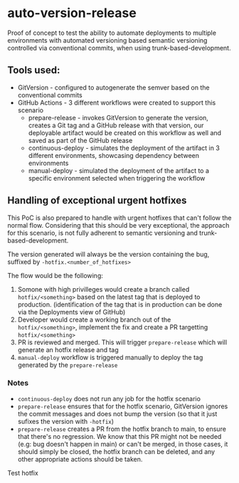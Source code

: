  # auto-version-release
Proof of concept to test the ability to automate deployments to multiple environments with automated versioning based semantic versioning controlled via conventional commits, when using trunk-based-development.

## Tools used:
* GitVersion - configured to autogenerate the semver based on the conventional commits
* GitHub Actions - 3 different workflows were created to support this scenario
    * prepare-release - invokes GitVersion to generate the version, creates a Git tag and a GitHub release with that version, our deployable artifact would be created on this workflow as well and saved as part of the GitHub release
    * continuous-deploy - simulates the deployment of the artifact in 3 different environments, showcasing dependency between environments
    * manual-deploy - simulated the deployment of the artifact to a specific environment selected when triggering the workflow

## Handling of exceptional urgent hotfixes
This PoC is also prepared to handle with urgent hotfixes that can't follow the normal flow. Considering that this should be very exceptional, the approach for this scenario, is not fully adherent to semantic versioning and trunk-based-development.

The version generated will always be the version containing the bug, suffixed by `-hotfix.<number_of_hotfixes>`

The flow would be the following:
1. Somone with high privilleges would create a branch called `hotfix/<something>` based on the latest tag that is deployed to production. (identification of the tag that is in production can be done via the Deployments view of GitHub)
1. Developer would create a working branch out of the `hotfix/<something>`, implement the fix and create a PR targetting `hotfix/<something>`
1. PR is reviewed and merged. This will trigger `prepare-release` which will generate an hotfix release and tag
1. `manual-deploy` workflow is triggered manually to deploy the tag generated by the `prepare-release`

### Notes
* `continuous-deploy` does not run any job for the hotfix scenario
* `prepare-release` ensures that for the hotfix scenario, GitVersion ignores the commit messages and does not bump the version (so that it just sufixes the version with `-hotfix`)
* `prepare-release` creates a PR from the hotfix branch to main, to ensure that there's no regression. We know that this PR might not be needed (e.g: bug doesn't happen in main) or can't be merged, in those cases, it should simply be closed, the hotfix branch can be deleted, and any other appropriate actions should be taken.

Test hotfix